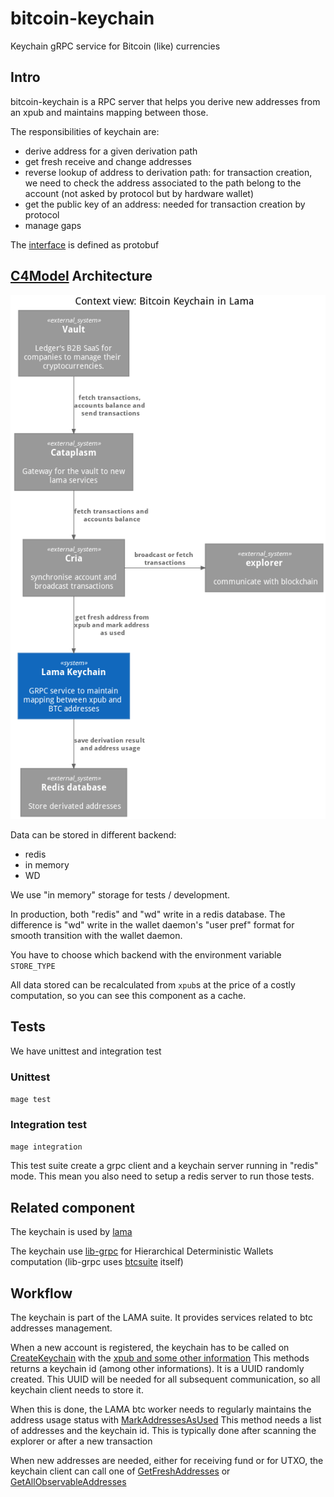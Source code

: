 # bitcoin-keychain
Keychain gRPC service for Bitcoin (like) currencies

## Intro

bitcoin-keychain is a RPC server that helps you derive new addresses from an
xpub and maintains mapping between those.

The responsibilities of keychain are:
 - derive address for a given derivation path
 - get fresh receive and change addresses
 - reverse lookup of address to derivation path: for transaction creation, we need
to check the address associated to the path belong to the account (not asked by protocol but by hardware wallet)
 - get the public key of an address: needed for transaction creation by protocol
 - manage gaps

The [interface](pb/keychain/service.proto) is defined as protobuf

## [C4Model](https://c4model.com) Architecture


![context](doc/c4_context.png)

Data can be stored in different backend:
 - redis
 - in memory
 - WD

We use "in memory" storage for tests / development.

In production, both "redis" and "wd" write in a redis database. The difference
is "wd" write in the wallet daemon's "user pref" format for smooth transition
with the wallet daemon.

You have to choose which backend with the environment variable `STORE_TYPE`

All data stored can be recalculated from `xpub`s at the price of a costly
computation, so you can see this component as a cache.

## Tests

We have unittest and integration test

### Unittest

`mage test`

### Integration test

`mage integration`

This test suite create a grpc client and a keychain server running in "redis"
mode.
This mean you also need to setup a redis server to run those tests.

## Related component

The keychain is used by [lama](https://github.com/LedgerHQ/lama)

The keychain use [lib-grpc](https://github.com/LedgerHQ/bitcoin-lib-grpc/) for
Hierarchical Deterministic Wallets computation (lib-grpc uses
[btcsuite](https://github.com/btcsuite/btcutil) itself)

## Workflow

The keychain is part of the LAMA suite. It provides services related to btc
addresses management.

When a new account is registered, the keychain has to be called on
[CreateKeychain](https://github.com/LedgerHQ/bitcoin-keychain/blob/0.5.2/pb/keychain/service.proto#L11)
with the [xpub and some other information](https://github.com/LedgerHQ/bitcoin-keychain/blob/0.5.2/pb/keychain/service.proto#L102)
This methods returns a keychain id (among other informations). It is a UUID
randomly created. This UUID will be needed for all subsequent communication, so
all keychain client needs to store it.

When this is done, the LAMA btc worker needs to regularly maintains the
address usage status with [MarkAddressesAsUsed](https://github.com/LedgerHQ/bitcoin-keychain/blob/0.5.2/pb/keychain/service.proto#L24)
This method needs a list of addresses and the keychain id.
This is typically done after scanning the explorer or after a new transaction

When new addresses are needed, either for receiving fund or for UTXO, the
keychain client can call one of
[GetFreshAddresses](https://github.com/LedgerHQ/bitcoin-keychain/blob/0.5.2/pb/keychain/service.proto#L27)
or [GetAllObservableAddresses](https://github.com/LedgerHQ/bitcoin-keychain/blob/0.5.2/pb/keychain/service.proto#L30)
